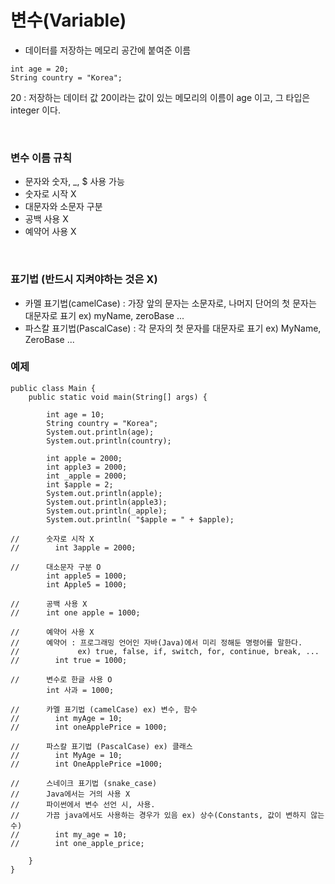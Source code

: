 # 변수(Variable)
- 데이터를 저장하는 메모리 공간에 붙여준 이름
```
int age = 20;
String country = "Korea";
```
20 : 저장하는 데이터 값
20이라는 값이 있는 메모리의 이름이 age 이고,
그 타입은 integer 이다.

<br>

### 변수 이름 규칙
- 문자와 숫자, _, $ 사용 가능
- 숫자로 시작 X
- 대문자와 소문자 구분
- 공백 사용 X
- 예약어 사용 X

<br>

### 표기법 (반드시 지켜야하는 것은 X)
- 카멜 표기법(camelCase) : 가장 앞의 문자는 소문자로, 나머지 단어의 첫 문자는 대문자로 표기 ex) myName, zeroBase ...
- 파스칼 표기법(PascalCase) : 각 문자의 첫 문자를 대문자로 표기 ex) MyName, ZeroBase ...

### 예제
```
public class Main {
    public static void main(String[] args) {

        int age = 10;
        String country = "Korea";
        System.out.println(age);
        System.out.println(country);

        int apple = 2000;
        int apple3 = 2000;
        int _apple = 2000;
        int $apple = 2;
        System.out.println(apple);
        System.out.println(apple3);
        System.out.println(_apple);
        System.out.println( "$apple = " + $apple);

//      숫자로 시작 X
//        int 3apple = 2000;

//      대소문자 구분 O
        int apple5 = 1000;
        int Apple5 = 1000;

//      공백 사용 X
//      int one apple = 1000;

//      예약어 사용 X
//      예약어 : 프로그래밍 언어인 자바(Java)에서 미리 정해둔 명령어를 말한다.
//             ex) true, false, if, switch, for, continue, break, ...
//        int true = 1000;

//      변수로 한글 사용 O
        int 사과 = 1000;

//      카멜 표기법 (camelCase) ex) 변수, 함수
//        int myAge = 10;
//        int oneApplePrice = 1000;

//      파스칼 표기법 (PascalCase) ex) 클래스
//        int MyAge = 10;
//        int OneApplePrice =1000;

//      스네이크 표기법 (snake_case)
//      Java에서는 거의 사용 X
//      파이썬에서 변수 선언 시, 사용.
//      가끔 java에서도 사용하는 경우가 있음 ex) 상수(Constants, 값이 변하지 않는 수)
//        int my_age = 10;
//        int one_apple_price;

    }
}
```

